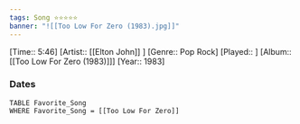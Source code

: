 ```yaml
---
tags: Song ⭐⭐⭐⭐⭐ 
banner: "![[Too Low For Zero (1983).jpg]]"
---
```

[Time:: 5:46]
[Artist:: [[Elton John]] ]
[Genre:: Pop Rock]
[Played:: ]
[Album:: [[Too Low For Zero (1983)]]]
[Year:: 1983]
### Dates
````dataview
TABLE Favorite_Song
WHERE Favorite_Song = [[Too Low For Zero]]
````